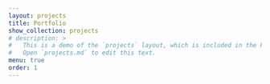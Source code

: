 ```yaml
---
layout: projects
title: Portfolio
show_collection: projects
# description: >
#   This is a demo of the `projects` layout, which is included in the PRO version of Hydejack.
#   Open `projects.md` to edit this text.
menu: true
order: 1
---
```

